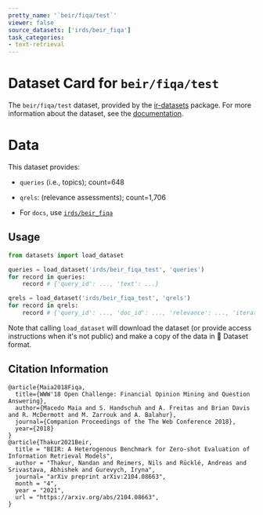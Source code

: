 ```yaml
---
pretty_name: '`beir/fiqa/test`'
viewer: false
source_datasets: ['irds/beir_fiqa']
task_categories:
- text-retrieval
---
```


# Dataset Card for `beir/fiqa/test`

The `beir/fiqa/test` dataset, provided by the [ir-datasets](https://ir-datasets.com/) package.
For more information about the dataset, see the [documentation](https://ir-datasets.com/beir#beir/fiqa/test).

# Data

This dataset provides:
 - `queries` (i.e., topics); count=648
 - `qrels`: (relevance assessments); count=1,706

 - For `docs`, use [`irds/beir_fiqa`](https://huggingface.co/datasets/irds/beir_fiqa)

## Usage

```python
from datasets import load_dataset

queries = load_dataset('irds/beir_fiqa_test', 'queries')
for record in queries:
    record # {'query_id': ..., 'text': ...}

qrels = load_dataset('irds/beir_fiqa_test', 'qrels')
for record in qrels:
    record # {'query_id': ..., 'doc_id': ..., 'relevance': ..., 'iteration': ...}

```

Note that calling `load_dataset` will download the dataset (or provide access instructions when it's not public) and make a copy of the
data in 🤗 Dataset format.

## Citation Information

```
@article{Maia2018Fiqa,
  title={WWW'18 Open Challenge: Financial Opinion Mining and Question Answering},
  author={Macedo Maia and S. Handschuh and A. Freitas and Brian Davis and R. McDermott and M. Zarrouk and A. Balahur},
  journal={Companion Proceedings of the The Web Conference 2018},
  year={2018}
}
@article{Thakur2021Beir,
  title = "BEIR: A Heterogenous Benchmark for Zero-shot Evaluation of Information Retrieval Models",
  author = "Thakur, Nandan and Reimers, Nils and Rücklé, Andreas and Srivastava, Abhishek and Gurevych, Iryna", 
  journal= "arXiv preprint arXiv:2104.08663",
  month = "4",
  year = "2021",
  url = "https://arxiv.org/abs/2104.08663",
}
```
